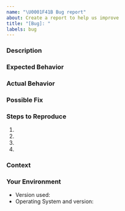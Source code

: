 ```yaml
---
name: "\U0001F41B Bug report"
about: Create a report to help us improve
title: "[Bug]: "
labels: bug
---
```


<!-- ⚠️⚠️ Do Not Delete These Comments. ⚠️⚠️ -->
<!-- Please read these comments/instructions carefully and do accordingly  -->
<!-- Read our Rules of Conduct: https://github.com/Open-Source-Community-VIT-AP/OSC-Template/blob/master/.github/CODE_OF_CONDUCT.md -->
<!--- Provide a general summary of your changes in the Title above -->

### Description

<!--- Provide a more detailed introduction to the issue itself, and why you consider it to be a bug -->

### Expected Behavior

<!--- Tell us what should happen -->

### Actual Behavior

<!--- Tell us what happens instead -->

### Possible Fix

<!--- Not obligatory, but suggest a fix or reason for the bug -->

### Steps to Reproduce

<!--- Provide a link to a live example, or an unambiguous set of steps to -->
<!--- reproduce this bug. Include code to reproduce, if relevant -->

1.
2.
3.
4.

### Context

<!--- How has this bug affected you? What were you trying to accomplish? -->

### Your Environment

<!--- Include as many relevant details about the environment you experienced the bug in -->

-   Version used:
-   Operating System and version:

<!-- Before submitting, click on the preview tab to check your work so far-->

